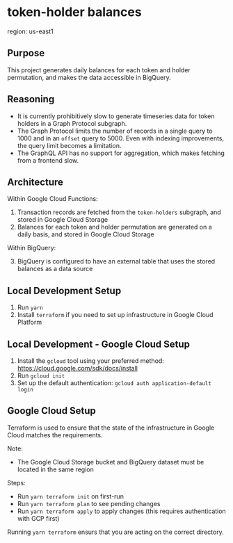 # token-holder balances

region: us-east1

## Purpose

This project generates daily balances for each token and holder permutation, and makes the data accessible in BigQuery.

## Reasoning

- It is currently prohibitively slow to generate timeseries data for token holders in a Graph Protocol subgraph.
- The Graph Protocol limits the number of records in a single query to 1000 and in an `offset` query to 5000. Even with indexing improvements, the query limit becomes a limitation.
- The GraphQL API has no support for aggregation, which makes fetching from a frontend slow.

## Architecture

Within Google Cloud Functions:
1. Transaction records are fetched from the `token-holders` subgraph, and stored in Google Cloud Storage
2. Balances for each token and holder permutation are generated on a daily basis, and stored in Google Cloud Storage

Within BigQuery:

3. BigQuery is configured to have an external table that uses the stored balances as a data source

## Local Development Setup

1. Run `yarn`
2. Install `terraform` if you need to set up infrastructure in Google Cloud Platform

## Local Development - Google Cloud Setup

1. Install the `gcloud` tool using your preferred method: https://cloud.google.com/sdk/docs/install
2. Run `gcloud init`
3. Set up the default authentication: `gcloud auth application-default login`

## Google Cloud Setup

Terraform is used to ensure that the state of the infrastructure in Google Cloud matches the requirements.

Note:

- The Google Cloud Storage bucket and BigQuery dataset must be located in the same region

Steps:

- Run `yarn terraform init` on first-run
- Run `yarn terraform plan` to see pending changes
- Run `yarn terraform apply` to apply changes (this requires authentication with GCP first)

Running `yarn terraform` ensurs that you are acting on the correct directory.
